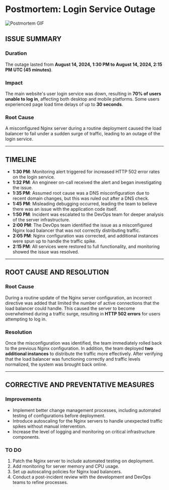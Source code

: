 # Postmortem: Login Service Outage

![Postmortem GIF](../postmortem.gif)

## ISSUE SUMMARY

### Duration
The outage lasted from **August 14, 2024, 1:30 PM to August 14, 2024, 2:15 PM UTC (45 minutes)**.

### Impact
The main website's user login service was down, resulting in **70% of users unable to log in**, affecting both desktop and mobile platforms. Some users experienced page load time delays of up to **30 seconds**.

### Root Cause
A misconfigured Nginx server during a routine deployment caused the load balancer to fail under a sudden surge of traffic, leading to an outage of the login service.

---

## TIMELINE

- **1:30 PM**: Monitoring alert triggered for increased HTTP 502 error rates on the login service.
- **1:32 PM**: An engineer on-call received the alert and began investigating the issue.
- **1:35 PM**: Assumed root cause was a DNS misconfiguration due to recent domain changes, but this was ruled out after a DNS check.
- **1:45 PM**: Misleading debugging occurred, leading the team to believe there was an issue with the application code itself.
- **1:50 PM**: Incident was escalated to the DevOps team for deeper analysis of the server infrastructure.
- **2:00 PM**: The DevOps team identified the issue as a misconfigured Nginx load balancer that was not correctly distributing traffic.
- **2:05 PM**: Nginx configuration was corrected, and additional instances were spun up to handle the traffic spike.
- **2:15 PM**: All services were restored to full functionality, and monitoring showed the issue was resolved.

---

## ROOT CAUSE AND RESOLUTION

### Root Cause
During a routine update of the Nginx server configuration, an incorrect directive was added that limited the number of active connections that the load balancer could handle. This caused the server to become overwhelmed during a traffic surge, resulting in **HTTP 502 errors** for users attempting to log in.

### Resolution
Once the misconfiguration was identified, the team immediately rolled back to the previous Nginx configuration. In addition, the team deployed **two additional instances** to distribute the traffic more effectively. After verifying that the load balancer was functioning correctly and traffic levels normalized, the system was brought back online.

---

## CORRECTIVE AND PREVENTATIVE MEASURES

### Improvements
- Implement better change management processes, including automated testing of configurations before deployment.
- Introduce autoscaling for the Nginx servers to handle unexpected traffic spikes without manual intervention.
- Increase the level of logging and monitoring on critical infrastructure components.

### TO DO
1. Patch the Nginx server to include automated testing on deployment.
2. Add monitoring for server memory and CPU usage.
3. Set up autoscaling policies for Nginx load balancers.
4. Conduct a post-incident review with the development and DevOps teams to refine processes.
